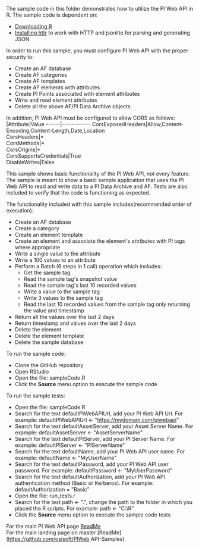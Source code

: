 The sample code in this folder demonstrates how to utilize the PI Web API in R. The sample code is dependent on:
- [Downloading R](https://cran.r-project.org/mirrors.html)
- [Installing httr](https://cran.r-project.org/web/packages/httr/index.html) to work with HTTP and jsonlite for parsing and generating JSON

In order to run this sample, you must configure PI Web API with the proper security to:
- Create an AF database
- Create AF categories
- Create AF templates
- Create AF elements with attributes
- Create PI Points associated with element attributes
- Write and read element attributes
- Delete all the above AF/PI Data Archive objects  

In addition, PI Web API must be configured to allow CORS as follows:  
|Attribute|Value 
------|------------
CorsExposedHeaders|Allow,Content-Encoding,Content-Length,Date,Location  
CorsHeaders|*  
CorsMethods|*  
CorsOrigins|*  
CorsSupportsCredentials|True  
DisableWrites|False  

This sample shows basic functionality of the PI Web API, not every feature. The sample is meant to show a basic sample application that uses the PI Web API to read and write data to a PI Data Archive and AF. Tests are also included to verify that the code is functioning as expected.

The functionality included with this sample includes(recommended order of execution):
- Create an AF database
- Create a category
- Create an element template
- Create an element and associate the element's attributes with PI tags where appropriate
- Write a single value to the attribute
- Write a 100 values to an attribute
- Perform a Batch (6 steps in 1 call) operation which includes:  
  - Get the sample tag  
  - Read the sample tag's snapshot value  
  - Read the sample tag's last 10 recorded values  
  - Write a value to the sample tag  
  - Write 3 values to the sample tag  
  - Read the last 10 recorded values from the sample tag only returning the value and timestamp
- Return all the values over the last 2 days
- Return timestamp and values over the last 2 days  
- Delete the element
- Delete the element template
- Delete the sample database

To run the sample code:
- Clone the GitHub repository
- Open RStudio  
- Open the file: sampleCode.R  
- Click the __Source__ menu option to execute the sample code  

To run the sample tests:
- Open the file: sampleCode.R 
- Search for the text defaultPIWebAPIUrl, add your PI Web API Url.  For example:  defaultPIWebAPIUrl <- "https://mydomain.com/piwebapi"
- Search for the text defaultAssetServer, add your Asset Server Name.  For example:  defaultAssetServer <- "AssetServerName"
- Search for the text defaultPIServer, add your PI Server Name.  For example:  defaultPIServer <- "PIServerName"
- Search for the text defaultName, add your PI Web API user name.  For example:  defaultName <- "MyUserName"
- Search for the text defaultPassword, add your PI Web API user password.  For example:  defaultPassword <- "MyUserPassword"
- Search for the text defaultAuthorization, add your PI Web API authentication method (Basic or Kerberos).  For example:  defaultAuthorization = "Basic"
- Open the file: run_tests.r
- Search for the text path <- ".", change the path to the folder in which you placed the R scripts. For example: path <- "C:\R"
- Click the __Source__ menu option to execute the sample code tests

For the main PI Web API page [ReadMe](../)  
For the main landing page on master [ReadMe](https://github.com/osisoft/PIWeb API-Samples)
